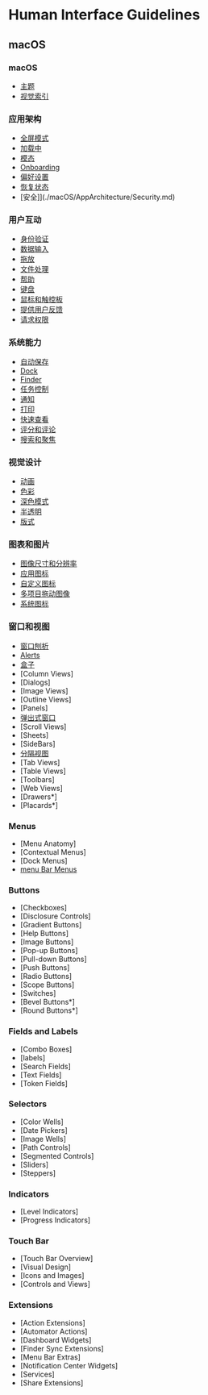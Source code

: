 # Human Interface Guidelines

## macOS

### macOS

* [主题](./macOS/macOS/Themes.md)
* [视觉索引](./macOS/macOS/VisualIndex.md)

### 应用架构

* [全屏模式](./macOS/AppArchitecture/FullScreenMode.md)
* [加载中](./macOS/AppArchitecture/Loading.md)
* [模态](./macOS/AppArchitecture/Modality.md)
* [Onboarding](./macOS/AppArchitecture/Onboarding.md)
* [偏好设置](./macOS/AppArchitecture/Preferences.md)
* [恢复状态](./macOS/AppArchitecture/RestoringState.md)
* [安全]](./macOS/AppArchitecture/Security.md)

### 用户互动

* [身份验证](./macOS/UserInteraction/Authentication.md)
* [数据输入](./macOS/UserInteraction/DataEntry.md)
* [拖放](./macOS/UserInteraction/DragAndDrop.md)
* [文件处理](./macOS/UserInteraction/FileHandling.md)
* [帮助](./macOS/UserInteraction/Help.md)
* [键盘](./macOS/UserInteraction/Keyboard.md)
* [鼠标和触控板](./macOS/UserInteraction/MouseAndTrackpad.md)
* [提供用户反馈](./macOS/UserInteraction/ProvidingUserFeedback.md)
* [请求权限](./macOS/UserInteraction/RequestingPermission.md)

### 系统能力

* [自动保存](./macOS/SystemCapabilities/AutoSave.md)
* [Dock](./macOS/SystemCapabilities/Dock.md)
* [Finder](./macOS/SystemCapabilities/Finder.md)
* [任务控制](./macOS/SystemCapabilities/MssionControl.md)
* [通知](./macOS/SystemCapabilities/Notifications.md)
* [打印](./macOS/SystemCapabilities/Printing.md)
* [快速查看](./macOS/SystemCapabilication/QuickLook.md)
* [评分和评论](./macOS/SystemCapabilities/RatingAndReviews.md)
* [搜索和聚焦](./macOS/SystemCapabilities/SearchAndSpotlight.md)

### 视觉设计

* [动画](./macOS/VisualDesign/Animation.md)
* [色彩](./macOS/VisualDesign/Color.md)
* [深色模式](./macOS/VisualDesign/DarkMode.md)
* [半透明](./macOS/VisualDesign/Translucency.md)
* [版式](./macOS/Visual/Design/Typography.md)

### 图表和图片

* [图像尺寸和分辨率](./macOS/IconsAndImages/ImageSizeAndResolution.md)
* [应用图标](./macOS/IconsAndImages/AppIcon.md)
* [自定义图标](./macOS/IconsAndImages/CustomIcons.md)
* [多项目拖动图像](./macOS/IconsAndImages/MultiItemDragImages.md)
* [系统图标](./macOS/IconsAndImages/SystemIcons.md)

### 窗口和视图

* [窗口刨析](./macOS/WindowsAndViews/WindowAnatomy.md)
* [Alerts](./macOS/WindowsAndViews/Alerts.md)
* [盒子](./macOS/WindowsAndViews/Boxes.md)
* [Column Views]
* [Dialogs]
* [Image Views]
* [Outline Views]
* [Panels]
* [弹出式窗口](./macOS/WindowsAndViews/Popovers.md)
* [Scroll Views]
* [Sheets]
* [SideBars]
* [分隔视图](./macOS/WindowsAndViews/SplitViews.md)
* [Tab Views]
* [Table Views]
* [Toolbars]
* [Web Views]
* [Drawers*]
* [Placards*]

### Menus

* [Menu Anatomy]
* [Contextual Menus]
* [Dock Menus]
* [menu Bar Menus](./macOS/Menus/MenubarMenus.md)

### Buttons

* [Checkboxes]
* [Disclosure Controls]
* [Gradient Buttons]
* [Help Buttons]
* [Image Buttons]
* [Pop-up Buttons]
* [Pull-down Buttons]
* [Push Buttons]
* [Radio Buttons]
* [Scope Buttons]
* [Switches]
* [Bevel Buttons*]
* [Round Buttons*]

### Fields and Labels

* [Combo Boxes]
* [labels]
* [Search Fields]
* [Text Fields]
* [Token Fields]

### Selectors

* [Color Wells]
* [Date Pickers]
* [Image Wells]
* [Path Controls]
* [Segmented Controls]
* [Sliders]
* [Steppers]

### Indicators

* [Level Indicators]
* [Progress Indicators]

### Touch Bar

* [Touch Bar Overview]
* [Visual Design]
* [Icons and Images]
* [Controls and Views]

### Extensions

* [Action Extensions]
* [Automator Actions]
* [Dashboard Widgets]
* [Finder Sync Extensions]
* [Menu Bar Extras]
* [Notification Center Widgets]
* [Services]
* [Share Extensions]